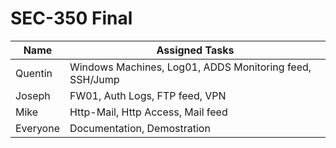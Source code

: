 # SEC-350 Final
| Name | Assigned Tasks |
| ------------- | ------------- |
| Quentin  |  Windows Machines, Log01, ADDS Monitoring feed, SSH/Jump |
| Joseph  | FW01, Auth Logs, FTP feed, VPN |
| Mike  | Http-Mail, Http Access, Mail feed  |
| Everyone  | Documentation, Demostration  |
